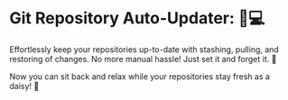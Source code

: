 # Git Repository Auto-Updater: 🔄💻

Effortlessly keep your repositories up-to-date with stashing, pulling, and restoring of changes. No more manual hassle! Just set it and forget it. 🚀

Now you can sit back and relax while your repositories stay fresh as a daisy! 🌼
